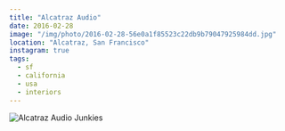 ```yaml
---
title: "Alcatraz Audio"
date: 2016-02-28
image: "/img/photo/2016-02-28-56e0a1f85523c22db9b79047925984dd.jpg"
location: "Alcatraz, San Francisco"
instagram: true
tags:
  - sf
  - california
  - usa
  - interiors
---
```


![Alcatraz Audio Junkies](/img/photo/2016-02-28-56e0a1f85523c22db9b79047925984dd.jpg)
